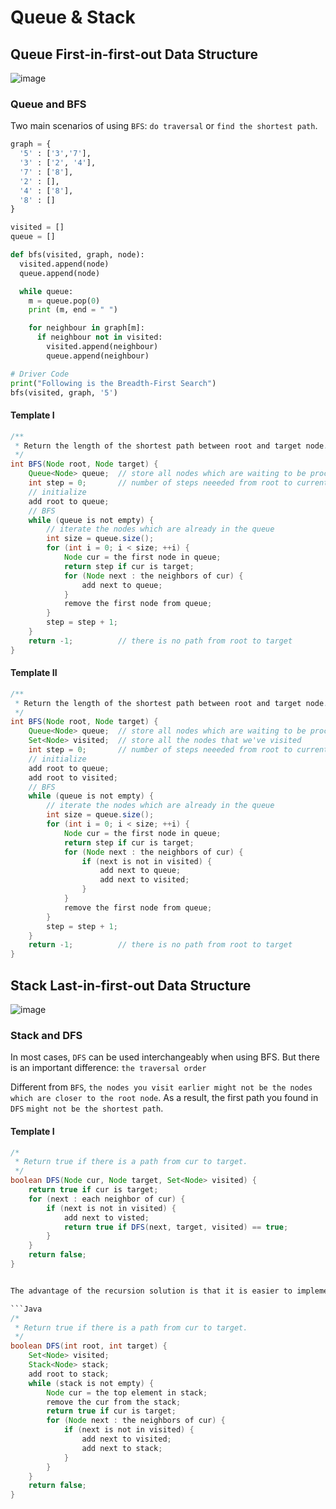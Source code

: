 # Queue & Stack

## Queue First-in-first-out Data Structure

![image](https://s3-lc-upload.s3.amazonaws.com/uploads/2018/05/03/screen-shot-2018-05-03-at-151021.png)

### Queue and BFS

Two main scenarios of using ```BFS```: ```do traversal``` or ```find the shortest path```.

```Python
graph = {
  '5' : ['3','7'],
  '3' : ['2', '4'],
  '7' : ['8'],
  '2' : [],
  '4' : ['8'],
  '8' : []
}

visited = []
queue = []

def bfs(visited, graph, node):
  visited.append(node)
  queue.append(node)

  while queue:
    m = queue.pop(0) 
    print (m, end = " ") 

    for neighbour in graph[m]:
      if neighbour not in visited:
        visited.append(neighbour)
        queue.append(neighbour)

# Driver Code
print("Following is the Breadth-First Search")
bfs(visited, graph, '5')
```

#### Template I

```Java
/**
 * Return the length of the shortest path between root and target node.
 */
int BFS(Node root, Node target) {
    Queue<Node> queue;  // store all nodes which are waiting to be processed
    int step = 0;       // number of steps neeeded from root to current node
    // initialize
    add root to queue;
    // BFS
    while (queue is not empty) {
        // iterate the nodes which are already in the queue
        int size = queue.size();
        for (int i = 0; i < size; ++i) {
            Node cur = the first node in queue;
            return step if cur is target;
            for (Node next : the neighbors of cur) {
                add next to queue;
            }
            remove the first node from queue;
        }
        step = step + 1;
    }
    return -1;          // there is no path from root to target
}
```


#### Template II

```Java
/**
 * Return the length of the shortest path between root and target node.
 */
int BFS(Node root, Node target) {
    Queue<Node> queue;  // store all nodes which are waiting to be processed
    Set<Node> visited;  // store all the nodes that we've visited
    int step = 0;       // number of steps neeeded from root to current node
    // initialize
    add root to queue;
    add root to visited;
    // BFS
    while (queue is not empty) {
        // iterate the nodes which are already in the queue
        int size = queue.size();
        for (int i = 0; i < size; ++i) {
            Node cur = the first node in queue;
            return step if cur is target;
            for (Node next : the neighbors of cur) {
                if (next is not in visited) {
                    add next to queue;
                    add next to visited;
                }
            }
            remove the first node from queue;
        }
        step = step + 1;
    }
    return -1;          // there is no path from root to target
}
```

## Stack Last-in-first-out Data Structure

![image](https://s3-lc-upload.s3.amazonaws.com/uploads/2018/06/03/screen-shot-2018-06-02-at-203523.png)

### Stack and DFS

In most cases, ```DFS``` can be used interchangeably when using BFS. But there is an important difference: ```the traversal order```

Different from ```BFS```, ```the nodes you visit earlier might not be the nodes which are closer to the root node```. As a result, the first path you found in ```DFS``` ```might not be the shortest path```.


#### Template I

```Java
/*
 * Return true if there is a path from cur to target.
 */
boolean DFS(Node cur, Node target, Set<Node> visited) {
    return true if cur is target;
    for (next : each neighbor of cur) {
        if (next is not in visited) {
            add next to visted;
            return true if DFS(next, target, visited) == true;
        }
    }
    return false;
}


The advantage of the recursion solution is that it is easier to implement. However, there is a huge disadvantage: if the depth of recursion is too high, you will suffer from stack overflow. In that case, you might want to use ```BFS``` instead or implement ```DFS``` using an explicit ```stack```. The logic is exactly the same with the recursion solution. But we use ```while``` loop and ```stack``` to simulate the ```system call stack```.

```Java
/*
 * Return true if there is a path from cur to target.
 */
boolean DFS(int root, int target) {
    Set<Node> visited;
    Stack<Node> stack;
    add root to stack;
    while (stack is not empty) {
        Node cur = the top element in stack;
        remove the cur from the stack;
        return true if cur is target;
        for (Node next : the neighbors of cur) {
            if (next is not in visited) {
                add next to visited;
                add next to stack;
            }
        }
    }
    return false;
}
```
